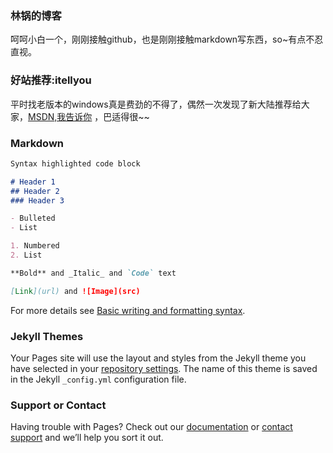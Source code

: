 ### 林锅的博客

呵呵小白一个，刚刚接触github，也是刚刚接触markdown写东西，so~有点不忍直视。 


### 好站推荐:itellyou

平时找老版本的windows真是费劲的不得了，偶然一次发现了新大陆推荐给大家，[MSDN,我告诉你](https://msdn.itellyou.cn/) ，巴适得很~~


### Markdown
```markdown
Syntax highlighted code block

# Header 1
## Header 2
### Header 3

- Bulleted
- List

1. Numbered
2. List

**Bold** and _Italic_ and `Code` text

[Link](url) and ![Image](src)
```

For more details see [Basic writing and formatting syntax](https://docs.github.com/en/github/writing-on-github/getting-started-with-writing-and-formatting-on-github/basic-writing-and-formatting-syntax).

### Jekyll Themes

Your Pages site will use the layout and styles from the Jekyll theme you have selected in your [repository settings](https://github.com/lcrs-git/lcr.github.io/settings/pages). The name of this theme is saved in the Jekyll `_config.yml` configuration file.

### Support or Contact

Having trouble with Pages? Check out our [documentation](https://docs.github.com/categories/github-pages-basics/) or [contact support](https://support.github.com/contact) and we’ll help you sort it out.
